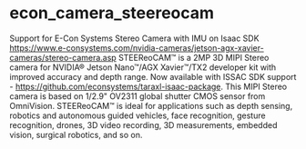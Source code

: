 # econ_camera_steereocam
Support for E-Con Systems Stereo Camera with IMU on Isaac SDK
https://www.e-consystems.com/nvidia-cameras/jetson-agx-xavier-cameras/stereo-camera.asp
STEEReoCAM™ is a 2MP 3D MIPI Stereo camera for NVIDIA® Jetson Nano™/AGX Xavier™/TX2 developer kit with improved accuracy and depth range. Now available with ISSAC SDK support - https://github.com/econsystems/taraxl-isaac-package. This MIPI Stereo camera is based on 1/2.9" OV2311 global shutter CMOS sensor from OmniVision. STEEReoCAM™ is ideal for applications such as depth sensing, robotics and autonomous guided vehicles, face recognition, gesture recognition, drones, 3D video recording, 3D measurements, embedded vision, surgical robotics, and so on.
